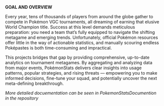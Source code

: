 **GOAL AND OVERVIEW**

Every year, tens of thousands of players from around the globe gather to compete in Pokémon VGC tournaments, all dreaming of earning that elusive World Champion title. Success at this level demands meticulous preparation: you need a team that’s fully equipped to navigate the shifting metagame and emerging trends. Unfortunately, official Pokémon resources offer little in the way of actionable statistics, and manually scouring endless Poképastes is both time-consuming and impractical.

This projects bridges that gap by providing comprehensive, up-to-date analytics on tournament metagames. By aggregating and analyzing data from major events, PokémonStats delivers clear insights into usage patterns, popular strategies, and rising threats — empowering you to make informed decisions, fine-tune your squad, and potentially uncover the next meta-defining breakthrough.

*More detailed docuementation can be seen in PokemonStatsDocumention in the repository*
